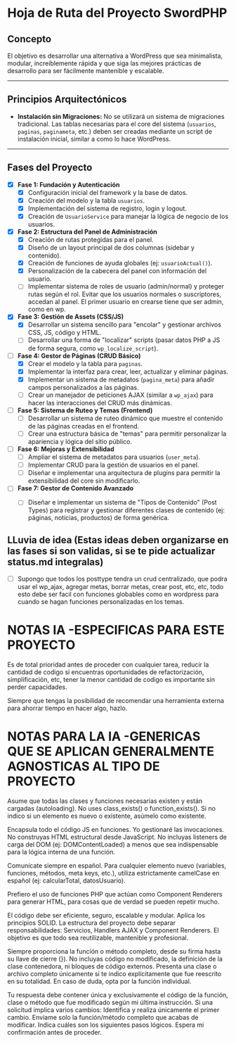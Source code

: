 # Hoja de Ruta del Proyecto SwordPHP

## Concepto
El objetivo es desarrollar una alternativa a WordPress que sea minimalista, modular, increíblemente rápida y que siga las mejores prácticas de desarrollo para ser fácilmente mantenible y escalable.

---

## Principios Arquitectónicos
- **Instalación sin Migraciones:** No se utilizará un sistema de migraciones tradicional. Las tablas necesarias para el core del sistema (`usuarios`, `paginas`, `paginameta`, etc.) deben ser creadas mediante un script de instalación inicial, similar a como lo hace WordPress.

---

## Fases del Proyecto

- [x] **Fase 1: Fundación y Autenticación**
    - [x] Configuración inicial del framework y la base de datos.
    - [x] Creación del modelo y la tabla `usuarios`.
    - [x] Implementación del sistema de registro, login y logout.
    - [x] Creación de `UsuarioService` para manejar la lógica de negocio de los usuarios.

- [x] **Fase 2: Estructura del Panel de Administración**
    - [x] Creación de rutas protegidas para el panel.
    - [x] Diseño de un layout principal de dos columnas (sidebar y contenido).
    - [x] Creación de funciones de ayuda globales (ej: `usuarioActual()`).
    - [x] Personalización de la cabecera del panel con información del usuario.
    - [ ] Implementar sistema de roles de usuario (admin/normal) y proteger rutas según el rol. Evitar que los usuarios normales o suscriptores, accedan al panel. El primer usuario en crearse tiene que ser admin, como en wp. 

- [x] **Fase 3: Gestión de Assets (CSS/JS)**
    - [x] Desarrollar un sistema sencillo para "encolar" y gestionar archivos CSS, JS, código y HTML.
    - [ ] Desarrollar una forma de "localizar" scripts (pasar datos PHP a JS de forma segura, como `wp_localize_script`).

- [ ] **Fase 4: Gestor de Páginas (CRUD Básico)**
    - [x] Crear el modelo y la tabla para `paginas`.
    - [x] Implementar la interfaz para crear, leer, actualizar y eliminar páginas.
    - [x] Implementar un sistema de metadatos (`pagina_meta`) para añadir campos personalizados a las páginas.
    - [ ] Crear un manejador de peticiones AJAX (similar a `wp_ajax`) para hacer las interacciones del CRUD más dinámicas.

- [ ] **Fase 5: Sistema de Ruteo y Temas (Frontend)**
    - [ ] Desarrollar un sistema de ruteo dinámico que muestre el contenido de las páginas creadas en el frontend.
    - [ ] Crear una estructura básica de "temas" para permitir personalizar la apariencia y lógica del sitio público.

- [ ] **Fase 6: Mejoras y Extensibilidad**
    - [ ] Ampliar el sistema de metadatos para usuarios (`user_meta`).
    - [ ] Implementar CRUD para la gestión de usuarios en el panel.
    - [ ] Diseñar e implementar una arquitectura de plugins para permitir la extensibilidad del core sin modificarlo.

- [ ] **Fase 7: Gestor de Contenido Avanzado**
    - [ ] Diseñar e implementar un sistema de "Tipos de Contenido" (Post Types) para registrar y gestionar diferentes clases de contenido (ej: páginas, noticias, productos) de forma genérica.


## LLuvia de idea (Estas ideas deben organizarse en las fases si son validas, si se te pide actualizar status.md integralas)

- [ ] Supongo que todos los posttype tendra un crud centralizado, que podra usar el wp_ajax, agregar metas, borrar metas, crear post, etc, etc, todo esto debe ser facil con funciones globables como en wordpress para cuando se hagan funciones personalizadas en los temas. 

# NOTAS IA -ESPECIFICAS PARA ESTE PROYECTO

Es de total prioridad antes de proceder con cualquier tarea, reducir la cantidad de codigo si encuentras oportunidades de refactorización, simplificación, etc, tener la menor cantidad de codigo es importante sin perder capacidades.

Siempre que tengas la posibilidad de recomendar una herramienta externa para ahorrar tiempo en hacer algo, hazlo.

# NOTAS PARA LA IA -GENERICAS QUE SE APLICAN GENERALMENTE AGNOSTICAS AL TIPO DE PROYECTO

Asume que todas las clases y funciones necesarias existen y están cargadas (autoloading). No uses class_exists() o function_exists(). Si no indico si un elemento es nuevo o existente, asúmelo como existente.

Encapsula todo el código JS en funciones. Yo gestionaré las invocaciones. No construyas HTML estructural desde JavaScript. No incluyas listeners de carga del DOM (ej: DOMContentLoaded) a menos que sea indispensable para la lógica interna de una función.

Comunícate siempre en español. Para cualquier elemento nuevo (variables, funciones, métodos, meta keys, etc.), utiliza estrictamente camelCase en español (ej: calcularTotal, datosUsuario).

Prefiero el uso de funciones PHP que actúan como Component Renderers para generar HTML, para cosas que de verdad se pueden repetir mucho.

El código debe ser eficiente, seguro, escalable y modular. Aplica los principios SOLID. La estructura del proyecto debe separar responsabilidades: Servicios, Handlers AJAX y Component Renderers. El objetivo es que todo sea reutilizable, mantenible y profesional.

Siempre proporciona la función o método completo, desde su firma hasta su llave de cierre (}). No incluyas código no modificado, la definición de la clase contenedora, ni bloques de código externos. Presenta una clase o archivo completo únicamente si te indico explícitamente que fue reescrito en su totalidad. En caso de duda, opta por la función individual.

Tu respuesta debe contener única y exclusivamente el código de la función, clase o método que fue modificado según mi última instrucción. Si una solicitud implica varios cambios: Identifica y realiza únicamente el primer cambio. Envíame solo la función/método completo que acabas de modificar. Indica cuáles son los siguientes pasos lógicos. Espera mi confirmación antes de proceder.